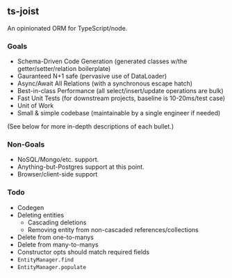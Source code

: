 
## ts-joist

An opinionated ORM for TypeScript/node.

### Goals

* Schema-Driven Code Generation (generated classes w/the getter/setter/relation boilerplate)
* Gauranteed N+1 safe (pervasive use of DataLoader)
* Async/Await All Relations (with a synchronous escape hatch) 
* Best-in-class Performance (all select/insert/update operations are bulk)
* Fast Unit Tests (for downstream projects, baseline is 10-20ms/test case)
* Unit of Work
* Small & simple codebase (maintainable by a single engineer if needed)

(See below for more in-depth descriptions of each bullet.)

### Non-Goals

* NoSQL/Mongo/etc. support.
* Anything-but-Postgres support at this point.
* Browser/client-side support

### Todo

* Codegen
* Deleting entities
  * Cascading deletions
  * Removing entity from non-cascaded references/collections
* Delete from one-to-manys
* Delete from many-to-manys
* Constructor opts should match required fields
* `EntityManager.find`
* `EntityManager.populate`

